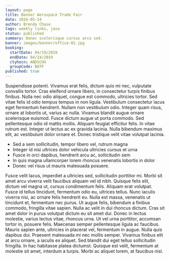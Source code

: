 ```yaml
---
layout: page
title: Banner Aerospace Trade Fair
date: 2016-05-24
author: Brenda Chase
tags: weekly links, java
status: published
summary: Donec scelerisque cursus arcu sed.
banner: images/banner/office-01.jpg
booking:
  startDate: 04/19/2019
  endDate: 04/24/2019
  ctyhocn: ANDSCHX
  groupCode: BATF
published: true
---
```

Suspendisse potenti. Vivamus erat felis, dictum quis mi nec, vulputate convallis tortor. Cras eleifend ornare libero, in consectetur turpis finibus finibus. Nulla nec odio aliquet, congue est commodo, ultricies tortor. Sed vitae felis id odio tempus tempus in non ligula. Vestibulum consectetur lacus eget fermentum hendrerit. Nullam non vestibulum odio. Integer quam risus, ornare at lobortis ut, varius ac nulla. Vivamus blandit augue ornare scelerisque euismod. Fusce dictum augue ut porta commodo. Sed pellentesque odio id mattis mollis. Aliquam feugiat efficitur felis. In vitae rutrum est. Integer ut lectus ac ex gravida lacinia. Nulla bibendum maximus elit, ac vestibulum dolor ornare et. Donec tristique velit vitae volutpat lacinia.

* Sed a sem sollicitudin, tempor libero vel, rutrum magna
* Integer id nisi ultrices dolor vehicula ultricies cursus et urna
* Fusce in orci dapibus, hendrerit arcu ac, sollicitudin sem
* In quis magna ullamcorper lorem rhoncus venenatis lobortis in dolor
* Donec vel risus ut mauris malesuada posuere.

Fusce velit lacus, imperdiet a ultricies sed, sollicitudin porttitor mi. Morbi sit amet arcu viverra velit faucibus aliquam vel id nibh. Quisque felis elit, dictum vel magna ut, cursus condimentum felis. Aliquam erat volutpat. Fusce id tellus tincidunt, fermentum odio eu, ultrices tellus. Nunc iaculis viverra nisi, ac ornare felis hendrerit eu. Nulla est massa, venenatis ut tincidunt et, fermentum nec purus. Ut augue felis, bibendum a finibus commodo, fringilla vitae sapien. Nulla ac velit in dui rhoncus dictum. Cras sit amet dolor in purus volutpat dictum eu sit amet dui.
Donec in lectus molestie, varius lectus vitae, rhoncus urna. Ut vel urna porttitor, accumsan tortor in, posuere felis. Maecenas semper pellentesque ligula ac faucibus. Mauris sapien ante, ultricies in placerat vel, fermentum in augue. Nulla quis dapibus dui. Praesent malesuada mi nec mollis semper. Vivamus finibus elit at arcu ornare, a iaculis ex aliquet. Sed blandit dui eget tellus sollicitudin fringilla. In hac habitasse platea dictumst. Quisque est velit, fermentum at molestie sit amet, interdum a turpis. Morbi ac aliquet lorem, at faucibus nisl.
